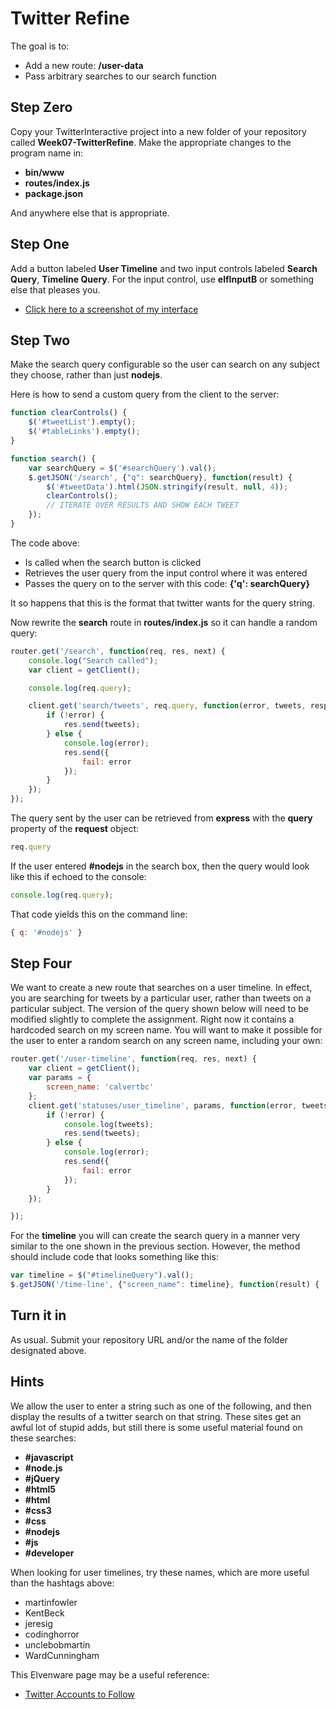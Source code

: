 # Twitter Refine

The goal is to:

- Add a new route: **/user-data**
- Pass arbitrary searches to our search function

## Step Zero

Copy your TwitterInteractive project into a new folder of your repository called **Week07-TwitterRefine**. Make the appropriate changes to the program name in:

- **bin/www**
- **routes/index.js**
- **package.json**

And anywhere else that is appropriate.

## Step One

Add a button labeled **User Timeline** and two input controls labeled **Search Query**, **Timeline Query**. For the input control, use **elfInputB** or something else that pleases you.

- [Click here to a screenshot of my interface][tr01]
 
[tr01]:https://s3.amazonaws.com/bucket01.elvenware.com/images/TwitterRefine01.png

## Step Two

Make the search query configurable so the user can search on any subject they choose, rather than just **nodejs**.

Here is how to send a custom query from the client to the server:

```javascript
function clearControls() {
    $('#tweetList').empty();
    $('#tableLinks').empty();
}

function search() {
    var searchQuery = $('#searchQuery').val();
    $.getJSON('/search', {"q": searchQuery}, function(result) {
        $('#tweetData').html(JSON.stringify(result, null, 4));
        clearControls();
        // ITERATE OVER RESULTS AND SHOW EACH TWEET
    });
}
```

The code above:

- Is called when the search button is clicked
- Retrieves the user query from the input control where it was entered
- Passes the query on to the server with this code: **{'q': searchQuery}**

It so happens that this is the format that twitter wants for the query string. 

Now rewrite the **search** route in **routes/index.js** so it can handle a random query:

```javascript
router.get('/search', function(req, res, next) {
    console.log("Search called");
    var client = getClient();

    console.log(req.query);

    client.get('search/tweets', req.query, function(error, tweets, response) {
        if (!error) {
            res.send(tweets);
        } else {
            console.log(error);
            res.send({
                fail: error
            });
        }
    });
});

```

The query sent by the user can be retrieved from **express** with the **query** property of the **request** object:

```javascript
req.query
```

If the user entered **#nodejs** in the search box, then the query would look like this if echoed to the console:

```javascript
console.log(req.query);
```

That code yields this on the command line:

```javascript
{ q: '#nodejs' }
```

## Step Four

We want to create a new route that searches on a user timeline. In effect, you are searching for tweets by a particular user, rather than tweets on a particular subject. The version of the query shown below will need to be modified slightly to complete the assignment. Right now it contains a hardcoded search on my screen name. You will want to make it possible for the user to enter a random search on any screen name, including your own:

```javascript
router.get('/user-timeline', function(req, res, next) {
    var client = getClient();
    var params = {
        screen_name: 'calvertbc'
    };
    client.get('statuses/user_timeline', params, function(error, tweets, response) {
        if (!error) {
            console.log(tweets);
            res.send(tweets);
        } else {
            console.log(error);
            res.send({
                fail: error
            });
        }
    });

});
```

For the **timeline** you will can create the search query in a manner very similar to the one shown in the previous section. However, the method should include code that looks something like this:

```javascript
var timeline = $("#timelineQuery").val();
$.getJSON('/time-line', {"screen_name": timeline}, function(result) {
```

## Turn it in

As usual. Submit your repository URL and/or the name of the folder designated above.

## Hints

We allow the user to enter a string such as one of the following, and then display the results of a twitter search on that string. These sites get an awful lot of stupid adds, but still there is some useful material found on these searches:

- **#javascript**
- **#node.js**
- **#jQuery**
- **#html5**
- **#html**
- **#css3**
- **#css**
- **#nodejs**
- **#js**
- **#developer**

When looking for user timelines, try these names, which are more useful than the hashtags above:

- martinfowler
- KentBeck
- jeresig
- codinghorror
- unclebobmartin
- WardCunningham

This Elvenware page may be a useful reference:

- [Twitter Accounts to Follow][taf]

[taf]: http://www.elvenware.com/charlie/development/cloud/TwitterAccountsToFollow.html

